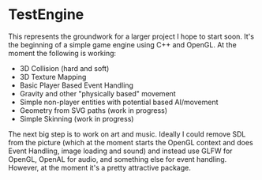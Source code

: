 TestEngine
==========

This represents the groundwork for a larger project I hope to start soon. It's the beginning of a simple game
engine using C++ and OpenGL. At the moment the following is working:

- 3D Collision (hard and soft)
- 3D Texture Mapping
- Basic Player Based Event Handling
- Gravity and other "physically based" movement
- Simple non-player entities with potential based AI/movement
- Geometry from SVG paths (work in progress)
- Simple Skinning (work in progress)

The next big step is to work on art and music. Ideally I could remove SDL from the picture (which at the moment
starts the OpenGL context and does Event Handling, image loading and sound) and instead use GLFW for OpenGL, OpenAL for audio, and something else for event handling. However, at the moment it's a pretty attractive package. 
